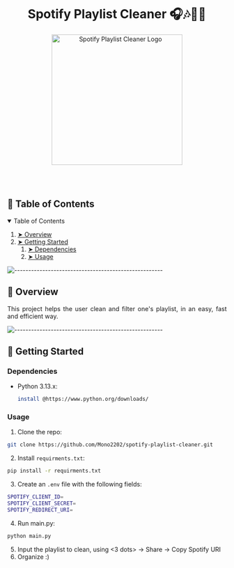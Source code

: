 <h1 align="center"> Spotify Playlist Cleaner 🎧🎶🧹🧼 </h1>

<p align="center"> 
  <img src="https://github.com/user-attachments/assets/e88f3120-9fbd-4749-9dd3-6503bbb0daa3" alt="Spotify Playlist Cleaner Logo" height="300" width="300">
</p>

<br></br>

<!-- TABLE OF CONTENTS -->
<h2 id="table-of-contents"> 🐘 Table of Contents</h2>

<details open="open">
  <summary>Table of Contents</summary>
  <ol>
    <li><a href="#overview"> ➤ Overview</a></li>
    <li>
      <a href="#getting-started"> ➤ Getting Started</a>
      <ol>
      <li>
        <a href="#dependencies"> ➤ Dependencies</a>
      </li>
      <li>
        <a href="#usage"> ➤ Usage </a>
      </li>
      </ol>
    </li>
  </ol>
</details>



![-----------------------------------------------------](https://raw.githubusercontent.com/andreasbm/readme/master/assets/lines/rainbow.png)

<!-- OVERVIEW -->
<h2 id="overview"> 🦅 Overview</h2>
<p align="justify">
    This project helps the user clean and filter one's playlist, in an easy, fast and efficient way.
</p>

![-----------------------------------------------------](https://raw.githubusercontent.com/andreasbm/readme/master/assets/lines/rainbow.png)

<!-- GETTING STARTED -->
<h2 id="getting-started"> 🐤 Getting Started</h2>


<h3 id="dependencies"> Dependencies</h3>

* Python 3.13.x:
  ```sh
  install @https://www.python.org/downloads/
  ```

<h3 id="usage"> Usage </h3>

1. Clone the repo:
  ```sh
  git clone https://github.com/Mono2202/spotify-playlist-cleaner.git
  ```
2. Install `requirments.txt`:
  ```sh
  pip install -r requirments.txt
  ```
3. Create an `.env` file with the following fields:
  ```sh
  SPOTIFY_CLIENT_ID=
  SPOTIFY_CLIENT_SECRET=
  SPOTIFY_REDIRECT_URI=
  ```
4. Run main.py:
  ```sh
  python main.py
  ```
5. Input the playlist to clean, using <3 dots> -> Share -> Copy Spotify URI
6. Organize :)
